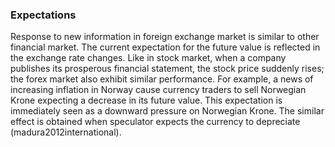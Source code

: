 ### Expectations ###

Response to new information in foreign exchange market is similar to other financial market. The current expectation for the future value is reflected in the exchange rate changes. Like in stock market, when a company publishes its prosperous financial statement, the stock price suddenly rises; the forex market also exhibit similar performance. For example, a news of increasing inflation in Norway cause currency traders to sell Norwegian Krone expecting a decrease in its future value. This expectation is immediately seen as a downward pressure on Norwegian Krone. The similar effect is obtained when speculator expects the currency to depreciate (madura2012international).
